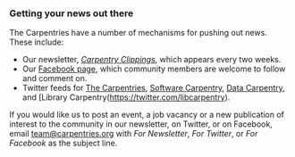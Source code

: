 ### Getting your news out there

The Carpentries have a number of mechanisms for pushing out news. These include:

- Our newsletter, [*Carpentry Clippings*](http://eepurl.com/cfODMH), which appears every two weeks.
- Our [Facebook page](https://www.facebook.com/carpentries), which community members are welcome to follow and comment on.
- Twitter feeds for [The Carpentries](https://twitter.com/thecarpentries), [Software Carpentry](https://twitter.com/swcarpentry), [Data Carpentry](https://twitter.com/datacarpentry), and [Library Carpentry(https://twitter.com/libcarpentry).

If you would like us to post an event, a job vacancy or a new publication of interest to the community in our newsletter, on Twitter, or on Facebook, email [team@carpentries.org](mailto:team@carpentries.org) with *For Newsletter*, *For Twitter*, or *For Facebook* as the subject line.
